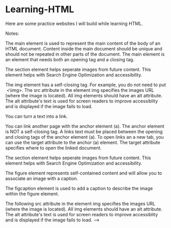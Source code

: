 # Learning-HTML
Here are some practice websites I will build while learning HTML.

Notes: 

The main element is used to represent the main content of the body of an HTML document. Content inside the main document should be unique and should not be repeated in other parts of the document.
The main element is an element that needs both an opening tag and a closing tag.

The section element helps seperate images from future content. This element helps with Search Engine Optimization and accessibility. 

The img element has a self-closing tag. For example, you do not need to put <img> <\img>.
The src attribute in the element img specifies the images URL (where the image is located). 
All img elements should have an alt attribute. The alt attribute's text is used for screen readers to improve accessiblity and is displayed if the image fails to load.

You can turn a text into a link.

You can link another page with the anchor element (a). The anchor element is NOT a self-closing tag.
A links text must be placed between the opening and closing tags of the anchor element (a).
To open links an a new tab, you can use the target attribute to the anchor (a) element. The target attribute specifies where to open the linked document. 

The section element helps seperate images from future content.
This element helps with Search Engine Optimization and accessibility.

The figure element represents self-contained content and will allow you to associate an image with a caption.

The figcaption element is used to add a caption to describe the image within the figure element.
                                        
The following src attribute in the element img specifies the images URL (where the image is located). 
All img elements should have an alt attribute. The alt attribute's text is used for screen readers to improve accessiblity and is displayed if the image fails to load. -->
                                      
